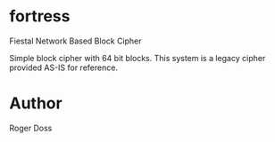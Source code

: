 # fortress
Fiestal Network Based Block Cipher

Simple block cipher with 64 bit blocks.
This system is a legacy cipher provided AS-IS
for reference.

# Author
Roger Doss
